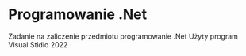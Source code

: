 # Programowanie .Net
Zadanie na zaliczenie przedmiotu programowanie .Net 
Użyty program Visual Stidio 2022
